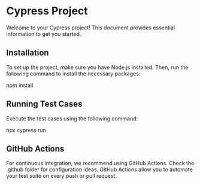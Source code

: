 # Cypress Project

Welcome to your Cypress project! This document provides essential information to get you started.

## Installation

To set up the project, make sure you have Node.js installed. Then, run the following command to install the necessary packages:

npm install


## Running Test Cases
Execute the test cases using the following command:

npx cypress run


## GitHub Actions
For continuous integration, we recommend using GitHub Actions. Check the .github folder for configuration ideas. GitHub Actions allow you to automate your test suite on every push or pull request.

